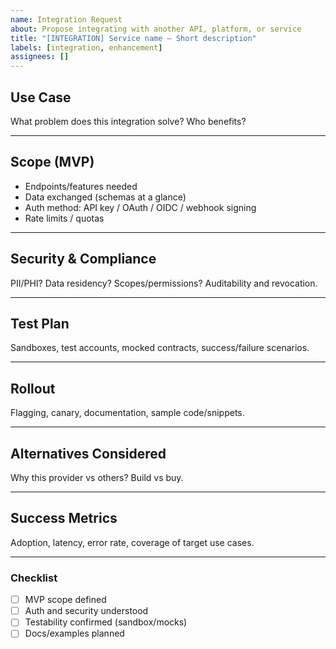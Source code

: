 ```yaml
---
name: Integration Request
about: Propose integrating with another API, platform, or service
title: "[INTEGRATION] Service name – Short description"
labels: [integration, enhancement]
assignees: []
---
```


## Use Case
What problem does this integration solve? Who benefits?

---

## Scope (MVP)
- Endpoints/features needed
- Data exchanged (schemas at a glance)
- Auth method: API key / OAuth / OIDC / webhook signing
- Rate limits / quotas

---

## Security & Compliance
PII/PHI? Data residency? Scopes/permissions? Auditability and revocation.

---

## Test Plan
Sandboxes, test accounts, mocked contracts, success/failure scenarios.

---

## Rollout
Flagging, canary, documentation, sample code/snippets.

---

## Alternatives Considered
Why this provider vs others? Build vs buy.

---

## Success Metrics
Adoption, latency, error rate, coverage of target use cases.

---

### Checklist
- [ ] MVP scope defined
- [ ] Auth and security understood
- [ ] Testability confirmed (sandbox/mocks)
- [ ] Docs/examples planned
